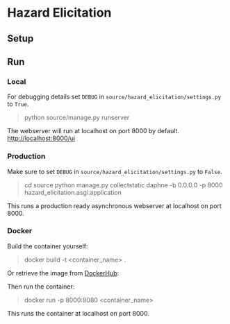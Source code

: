 # Hazard Elicitation

## Setup

## Run

### Local

For debugging details set `DEBUG` in `source/hazard_elicitation/settings.py` to `True`.

> python source/manage.py runserver

The webserver will run at localhost on port 8000 by default.
[http://localhost:8000/ui](http://localhost:8000/ui)

### Production 

Make sure to set `DEBUG` in `source/hazard_elicitation/settings.py` to `False`.

> cd source
> python manage.py collectstatic
> daphne -b 0.0.0.0 -p 8000 hazard_elicitation.asgi:application

This runs a production ready asynchronous webserver at localhost on port 8000.

### Docker

Build the container yourself:
> docker build -t <container_name> .

Or retrieve the image from [DockerHub](https://hub.docker.com/repository/docker/styinx/hazard_elicitation_slim):

Then run the container:
> docker run -p 8000:8080 <container_name>

This runs the container at localhost on port 8000.
